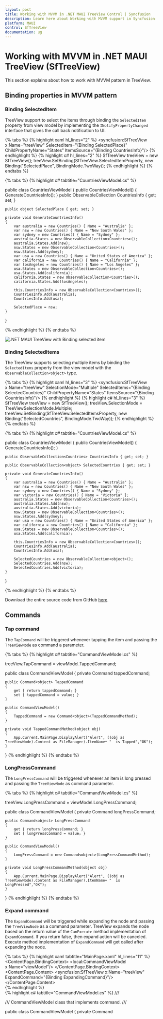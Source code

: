 ```yaml
---
layout: post
title: Working with MVVM in .NET MAUI TreeView Control | Syncfusion
description: Learn here about Working with MVVM support in Syncfusion .NET MAUI TreeView (SfTreeView) Control and more.
platform: MAUI
control: SfTreeView
documentation: ug
---
```


# Working with MVVM in .NET MAUI TreeView (SfTreeView)

This section explains about how to work with MVVM pattern in TreeView.

## Binding properties in MVVM pattern

### Binding SelectedItem

TreeView support to select the items through binding the `SelectedItem` property from view model by implementing the `INotifyPropertyChanged` interface that gives the call back notification to UI.

{% tabs %}
{% highlight xaml hl_lines="2" %}
<syncfusion:SfTreeView x:Name="treeView" 
                       SelectedItem="{Binding SelectedPlace}"
                       ChildPropertyName="States"
                       ItemsSource="{Binding CountriesInfo}"/>
{% endhighlight %}
{% highlight c# hl_lines="2" %}
SfTreeView treeView = new SfTreeView();
treeView.SetBinding(SfTreeView.SelectedItemProperty, new Binding("SelectedPlace", BindingMode.TwoWay));
{% endhighlight %}
{% endtabs %}

{% tabs %}
{% highlight c# tabtitle="CountriesViewModel.cs" %}

public class CountriesViewModel
{
    public CountriesViewModel()
    {
        GenerateCountriesInfo();
    }
    public ObservableCollection<Countries> CountriesInfo { get; set; }

    public object SelectedPlace { get; set; }

    private void GenerateCountriesInfo()
    {
        var australia = new Countries() { Name = "Australia" };
        var nsw = new Countries() { Name = "New South Wales" };
        var sydney = new Countries() { Name = "Sydney" };
        australia.States = new ObservableCollection<Countries>();
        australia.States.Add(nsw);
        nsw.States = new ObservableCollection<Countries>();
        nsw.States.Add(sydney);
        var usa = new Countries() { Name = "United States of America" };
        var california = new Countries() { Name = "California" };
        var losAngeles = new Countries() { Name = "Los Angeles" };
        usa.States = new ObservableCollection<Countries>();
        usa.States.Add(california);
        california.States = new ObservableCollection<Countries>();
        california.States.Add(losAngeles);
         
        this.CountriesInfo = new ObservableCollection<Countries>();
        CountriesInfo.Add(australia);
        CountriesInfo.Add(usa);

        SelectedPlace = nsw;
    }
}

{% endhighlight %}
{% endtabs %}

![.NET MAUI TreeView with Binding selected item](Images/mvvm/maui-treeView-BindingSelectedItem.png)

### Binding SelectedItems

The TreeView supports selecting multiple items by binding the `SelectedItems` property from the view model with the `ObservableCollection<object>` type.

{% tabs %}
{% highlight xaml hl_lines="3" %}
<syncfusion:SfTreeView x:Name="treeView"
                       SelectionMode="Multiple"
                       SelectedItems="{Binding SelectedCountries}"
                       ChildPropertyName="States"
                       ItemsSource="{Binding CountriesInfo}"/>
{% endhighlight %}
{% highlight c# hl_lines="3" %}
SfTreeView treeView = new SfTreeView();
treeView.SelectionMode = TreeViewSelectionMode.Multiple;
treeView.SetBinding(SfTreeView.SelectedItemsProperty, new Binding("SelectedCountries", BindingMode.TwoWay));
{% endhighlight %}
{% endtabs %}

{% tabs %}
{% highlight c# tabtitle="CountriesViewModel.cs" %}

public class CountriesViewModel
{
    public CountriesViewModel()
    {
        GenerateCountriesInfo();
    }

    public ObservableCollection<Countries> CountriesInfo { get; set; }

    public ObservableCollection<object> SelectedCountries { get; set; }

    private void GenerateCountriesInfo()
    {
        var australia = new Countries() { Name = "Australia" };
        var nsw = new Countries() { Name = "New South Wales" };
        var sydney = new Countries() { Name = "Sydney" };
        var victoria = new Countries() { Name = "Victoria" };
        australia.States = new ObservableCollection<Countries>();
        australia.States.Add(nsw);
        australia.States.Add(victoria);
        nsw.States = new ObservableCollection<Countries>();
        nsw.States.Add(sydney);
        var usa = new Countries() { Name = "United States of America" };
        var california = new Countries() { Name = "California" };
        usa.States = new ObservableCollection<Countries>();
        usa.States.Add(california);
      
        this.CountriesInfo = new ObservableCollection<Countries>();
        CountriesInfo.Add(australia);
        CountriesInfo.Add(usa);

        SelectedCountries = new ObservableCollection<object>();
        SelectedCountries.Add(nsw);
        SelectedCountries.Add(victoria);
    }
}

{% endhighlight %}
{% endtabs %}

Download the entire source code from GitHub [here](https://github.com/SyncfusionExamples/binding-selected-items-in-.net-maui-treeview).

## Commands

### Tap command

The `TapCommand` will be triggered whenever tapping the item and passing the `TreeViewNode` as command a parameter.

{% tabs %}
{% highlight c# tabtitle="CommandViewModel.cs" %}

treeView.TapCommand = viewModel.TappedCommand;

public class CommandViewModel
{
    private Command<object> tappedCommand;

    public Command<object> TappedCommand
    {
        get { return tappedCommand; }
        set { tappedCommand = value; }
    }

    public CommandViewModel()
    {            
        TappedCommand = new Command<object>(TappedCommandMethod);
    }

    private void TappedCommandMethod(object obj)
    {
        App.Current.MainPage.DisplayAlert("Alert", ((obj as TreeViewNode).Content as FileManager).ItemName+ "  is Tapped","OK");
    }   
}
{% endhighlight %}
{% endtabs %}

### LongPressCommand

The `LongPressCommand` will be triggered whenever an item is long pressed and passing the `TreeViewNode` as command parameter.

{% tabs %}
{% highlight c# tabtitle="CommandViewModel.cs" %}

treeView.LongPressCommand = viewModel.LongPressCommand;

public class CommandViewModel
{
    private Command<Object> longPressCommand;

    public Command<object> LongPressCommand
    {
        get { return longPressCommand; }
        set { longPressCommand = value; }
    }

    public CommandViewModel()
    {            
        LongPressCommand = new Command<object>(LongPressCommandMethod);
    }

    private void LongPressCommandMethod(object obj)
    {          
        App.Current.MainPage.DisplayAlert("Alert", ((obj as TreeViewNode).Content as FileManager).ItemName+ "  is LongPressed","OK");
    }   
}
{% endhighlight %}
{% endtabs %}

### Expand command

The `ExpandCommand` will be triggered while expanding the node and passing the `TreeViewNode` as a command parameter. TreeView expands the node based on the return value of the `CanExecute` method implementation of `ExpandCommand`. If you return false, then expand action will be canceled. Execute method implementation of `ExpandCommand` will get called after expanding the node.

{% tabs %}
{% highlight xaml tabtitle="MainPage.xaml" hl_lines="11" %}
<ContentPage xmlns="http://schemas.microsoft.com/dotnet/2021/maui"
             xmlns:x="http://schemas.microsoft.com/winfx/2009/xaml"
             xmlns:syncfusion="clr-namespace:Syncfusion.Maui.TreeView;assembly=Syncfusion.Maui.TreeView"
             xmlns:local="clr-namespace:Selection"
             x:Class="Selection.MainPage">
    <ContentPage.BindingContext>
        <local:CommandViewModel x:Name="viewModel"/>
    </ContentPage.BindingContext>
    <ContentPage.Content>
        <syncfusion:SfTreeView x:Name="treeView"
                               ExpandCommand="{Binding ExpandingCommand}"/> 
    </ContentPage.Content>
</ContentPage>  
{% endhighlight %}  
{% highlight c# tabtitle="CommandViewModel.cs" %}
/// <summary>
/// CommandViewModel class that implements command. 
/// </summary>

public class CommandViewModel
{
    private Command<Object> expandingCommand;

    public Command<object> ExpandingCommand
    {
        get { return expandingCommand; }
        set { expandingCommand = value; }
    }

    public CommandViewModel()
    {            
        ExpandingCommand = new Command<object>(ExpandCommandAction, CanExecute);
    }

    /// <summary>
    /// CanExecute method is called before expanding of node.
    /// </summary>
    /// <returns>Handle expand action by returning true or false. </returns>
    /// <param name="obj">TreeViewNode is passed as command parameter. </param>
    public bool CanExecute(object obj)
    {
        //You can also return false to cancel the expand action.
        return true;
    }

    /// <summary>
    /// Method gets called after expanding action performed.
    /// </summary>
    /// <param name="obj">TreeViewNode is passed as command parameter. </param>
    private void ExpandCommandAction(object obj)
    {
        App.Current.MainPage.DisplayAlert("Alert", ((obj as TreeViewNode).Content as FileManager).ItemName+ "  is Expanded","OK");
    }   
}
{% endhighlight %}
{% endtabs %}

### Collapse command

The `CollapseCommand` will be triggered while collapsing the node and passing the `TreeViewNode` as a command parameter. TreeView collapses the node based on the return value of the `CanExecute` method implementation of `CollapseCommand`. If you return false, then collapse action will be canceled. Execute method implementation of `CollapseCommand` will be called after the node has collapsed.

{% tabs %}
{% highlight xaml tabtitle="MainPage.xaml" hl_lines="11" %}
<ContentPage xmlns="http://schemas.microsoft.com/dotnet/2021/maui"
             xmlns:x="http://schemas.microsoft.com/winfx/2009/xaml"
             xmlns:syncfusion="clr-namespace:Syncfusion.Maui.TreeView;assembly=Syncfusion.Maui.TreeView"
             xmlns:local="clr-namespace:Selection"
             x:Class="Selection.MainPage">
    <ContentPage.BindingContext>
        <local:CommandViewModel x:Name="viewModel"/>
    </ContentPage.BindingContext>
    <ContentPage.Content>
        <syncfusion:SfTreeView x:Name="treeView"
                               CollapseCommand="{Binding CollapsingCommand}"/> 
    </ContentPage.Content>
</ContentPage>
{% endhighlight %}
{% highlight c# tabtitle="CommandViewModel.cs" %}
/// <summary>
/// CommandViewModel class that implements command.
/// </summary>
public class CommandViewModel
{
    private Command<object> collapsingCommand;
    
    public Command<object> CollapsingCommand
    {
        get { return collapsingCommand; }
        set { collapsingCommand = value; }
    }
    
    public CommandViewModel()
    {
        CollapsingCommand = new Command<object>(CollapseCommandAction, CanExecute);
    }
    
    /// <summary>
    /// CanExecute method is called before collapsing of node. 
    /// </summary>
    /// <returns>Handle collapse action by returning true or false. </returns>
    /// <param name="obj">TreeViewNode is passed as command parameter. </param>
    public bool CanExecute(object obj)
    {
        //You can also return false to cancel the collapse action.
        return true;
    }

    /// <summary>
    /// Method gets called after collapsing action performed.
    /// </summary>
    /// <param name="obj">TreeViewNode is passed as command parameter. </param>
    private void CollapseCommandAction(object obj)
    {
        App.Current.MainPage.DisplayAlert("Alert", ((obj as TreeViewNode).Content as FileManager).ItemName+ "  is Collapsed","OK");
    }
}
{% endhighlight %}
{% endtabs %}

## Event to command

The `TreeView` event can be converted into commands using `Behaviors`. To achieve this, create a command in the `ViewModel` class and associate it to the TreeView event using `Behaviors`.

{% tabs %}
{% highlight xaml tabtitle="MainPage.xaml" hl_lines="6" %}
<syncfusion:SfTreeView x:Name="treeView"
                       SelectionMode="Multiple"
                       SelectedItems="{Binding SelectedCountries}"
                       ChildPropertyName="States"
                       ItemsSource="{Binding CountriesInfo}">
    <syncfusion:SfTreeView.Behaviors>
        <local:EventToCommandBehavior EventName="SelectionChanged" 
                                      Command="{Binding SelectionChangedCommand}"/>
    </syncfusion:SfTreeView.Behaviors>
</syncfusion:SfTreeView>
{% endhighlight %}
{% highlight c# tabtitle="CountriesViewModel.cs" %}
public class CountriesViewModel : INotifyPropertyChanged
{
     private Command<object> selectionChangedCommand;

    public CountriesViewModel()
    {
        SelectionChangedCommand = new Command<object>(OnSelectionChanged);
        GenerateCountriesInfo();
    }

    public ObservableCollection<Countries> CountriesInfo { get; set; }

    public ObservableCollection<object> SelectedCountries { get; set; }

    public Command<object> SelectionChangedCommand
    {
        get { return selectionChangedCommand; }
        protected set { selectionChangedCommand = value; }
    }

    private void OnSelectionChanged(object obj)
    {
        App.Current.MainPage.DisplayAlert("Alert", ((obj as ItemSelectionChangedEventArgs).AddedItems[0] as Countries).Name + " is selected", "OK");
    }

    public event PropertyChangedEventHandler PropertyChanged;

    public void OnPropertyChanged(string name)
    {
        if (this.PropertyChanged != null)
            this.PropertyChanged(this, new PropertyChangedEventArgs(name));
    }

    private void GenerateCountriesInfo()
    {
        var australia = new Countries() { Name = "Australia" };
        var nsw = new Countries() { Name = "New South Wales" };
        var victoria = new Countries() { Name = "Victoria" };
        australia.States = new ObservableCollection<Countries>();
        australia.States.Add(nsw);
        australia.States.Add(victoria);
        var usa = new Countries() { Name = "United States of America" };
        var california = new Countries() { Name = "California" };
        usa.States = new ObservableCollection<Countries>();
        usa.States.Add(california);
      
        this.CountriesInfo = new ObservableCollection<Countries>();
        CountriesInfo.Add(australia);
        CountriesInfo.Add(usa);
    }
}
{% endhighlight %}
{% endtabs %}

Download the entire source code from GitHub [here](https://github.com/SyncfusionExamples/event-to-command-binding-in-.net-maui-treeview).

For more information regarding the EventToCommand behavior in .NET MAUI, you can refer [this](https://learn.microsoft.com/en-us/dotnet/communitytoolkit/maui/behaviors/event-to-command-behavior) link.